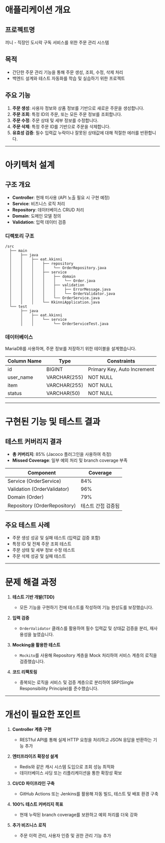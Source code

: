 # 애플리케이션 개요

## 프로젝트명
끼니 - 직장인 도시락 구독 서비스를 위한 주문 관리 시스템

## 목적
- 간단한 주문 관리 기능을 통해 주문 생성, 조회, 수정, 삭제 처리
- 백엔드 설계와 테스트 자동화를 학습 및 실습하기 위한 프로젝트

## 주요 기능
1. **주문 생성**: 사용자 정보와 상품 정보를 기반으로 새로운 주문을 생성합니다.
2. **주문 조회**: 특정 ID의 주문, 또는 모든 주문 정보를 조회합니다.
3. **주문 수정**: 주문 상태 및 세부 정보를 수정합니다.
4. **주문 삭제**: 특정 주문 ID를 기반으로 주문을 삭제합니다.
5. **유효성 검증**: 필수 입력값 누락이나 잘못된 상태값에 대해 적절한 에러를 반환합니다.

---

# 아키텍처 설계

## 구조 개요
- **Controller**: 현재 미사용 (API 노출 필요 시 구현 예정)
- **Service**: 비즈니스 로직 처리
- **Repository**: 데이터베이스 CRUD 처리
- **Domain**: 도메인 모델 정의
- **Validation**: 입력 데이터 검증

### 디렉토리 구조
```
/src
  ├── main
  │    ├── java
  │    │    ├── eat.kkinni
  │    │    │    ├── repository
  │    │    │    │    └── OrderRepository.java
  │    │    │    ├── service
  │    │    │    │    ├── domain
  │    │    │    │    │    └── Order.java
  │    │    │    │    ├── validation
  │    │    │    │    │    ├── ErrorMessage.java
  │    │    │    │    │    └── OrderValidator.java
  │    │    │    │    └── OrderService.java
  │    │    │    └── KkinniApplication.java
  └── test
       ├── java
       │    ├── eat.kkinni
       │    │    └── service
       │    │         └── OrderServiceTest.java
```

### 데이터베이스
MariaDB를 사용하며, 주문 정보를 저장하기 위한 테이블을 설계했습니다.

| Column Name   | Type       | Constraints            |
|---------------|------------|------------------------|
| id            | BIGINT     | Primary Key, Auto Increment |
| user_name     | VARCHAR(255) | NOT NULL             |
| item          | VARCHAR(255) | NOT NULL             |
| status        | VARCHAR(50) | NOT NULL             |

---

# 구현된 기능 및 테스트 결과

## 테스트 커버리지 결과
- **총 커버리지**: 85% (Jacoco 플러그인을 사용하여 측정)
- **Missed Coverage**: 일부 예외 처리 및 branch coverage 부족

| Component                     | Coverage |
|-------------------------------|----------|
| Service (OrderService)        | 84%      |
| Validation (OrderValidator)   | 96%      |
| Domain (Order)                | 79%      |
| Repository (OrderRepository)  | 테스트 간접 검증됨 |

## 주요 테스트 사례
- 주문 생성 성공 및 실패 테스트 (입력값 검증 포함)
- 특정 ID 및 전체 주문 조회 테스트
- 주문 상태 및 세부 정보 수정 테스트
- 주문 삭제 성공 및 실패 테스트

---

# 문제 해결 과정

1. **테스트 기반 개발(TDD)**
    - 모든 기능을 구현하기 전에 테스트를 작성하여 기능 완성도를 보장했습니다.

2. **입력 검증**
    - `OrderValidator` 클래스를 활용하여 필수 입력값 및 상태값 검증을 분리, 재사용성을 높였습니다.

3. **Mocking을 활용한 테스트**
    - `Mockito`를 사용해 Repository 계층을 Mock 처리하여 서비스 계층의 로직을 검증했습니다.

4. **코드 리팩토링**
    - 중복되는 로직을 서비스 및 검증 계층으로 분리하여 SRP(Single Responsibility Principle)를 준수했습니다.

---

# 개선이 필요한 포인트

1. **Controller 계층 구현**
    - RESTful API를 통해 실제 HTTP 요청을 처리하고 JSON 응답을 반환하는 기능 추가

2. **엔터프라이즈 확장성 설계**
    - Redis와 같은 캐시 시스템 도입으로 조회 성능 최적화
    - 데이터베이스 샤딩 또는 리플리케이션을 통한 확장성 확보

3. **CI/CD 파이프라인 구축**
    - GitHub Actions 또는 Jenkins를 활용해 자동 빌드, 테스트 및 배포 환경 구축

4. **100% 테스트 커버리지 목표**
    - 현재 누락된 branch coverage를 보완하고 예외 처리를 더욱 강화

5. **추가 비즈니스 로직**
    - 주문 이력 관리, 사용자 인증 및 권한 관리 기능 추가



